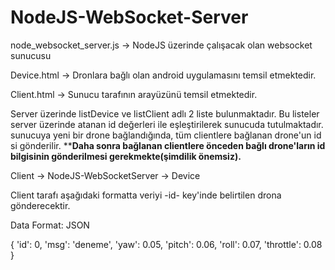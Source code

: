 # NodeJS-WebSocket-Server

node_websocket_server.js -> NodeJS üzerinde çalışacak olan websocket sunucusu

Device.html -> Dronlara bağlı olan android uygulamasını temsil etmektedir.

Client.html -> Sunucu tarafının arayüzünü temsil etmektedir.

Server üzerinde
listDevice ve listClient adlı 2 liste bulunmaktadır.
Bu listeler server üzerinde atanan id değerleri ile eşleştirilerek sunucuda tutulmaktadır.
sunucuya yeni bir drone bağlandığında, tüm clientlere bağlanan drone'un id si gönderilir.
****Daha sonra bağlanan clientlere önceden bağlı drone'ların id bilgisinin gönderilmesi gerekmekte(şimdilik önemsiz).**

Client -> NodeJS-WebSocketServer -> Device

Client tarafı aşağıdaki formatta veriyi -id- key'inde belirtilen drona gönderecektir.

Data Format: JSON

{
  'id': 0,
  'msg': 'deneme',
  'yaw': 0.05,
  'pitch': 0.06,
  'roll': 0.07,
  'throttle': 0.08
}

